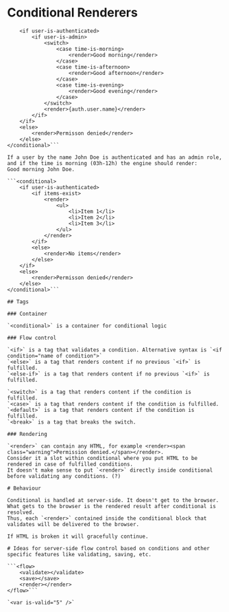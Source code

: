 # Conditional Renderers
```<conditional>
    <if user-is-authenticated>
        <if user-is-admin>
            <switch>
                <case time-is-morning>
                    <render>Good morning</render>
                </case>
                <case time-is-afternoon>
                    <render>Good afternoon</render>
                </case>
                <case time-is-evening>
                    <render>Good evening</render>
                </case>
            </switch>
            <render>{auth.user.name}</render>
        </if>
    </if>
    <else>
        <render>Permisson denied</render>
    </else>
</conditional>```

If a user by the name John Doe is authenticated and has an admin role, and if the time is morning (03h-12h) the engine should render:
Good morning John Doe.

```<conditional>
    <if user-is-authenticated>
        <if items-exist>
            <render>
                <ul>
                    <li>Item 1</li>
                    <li>Item 2</li>
                    <li>Item 3</li>
                </ul>
            </render>
        </if>
        <else>
            <render>No items</render>
        </else>
    </if>
    <else>
        <render>Permisson denied</render>
    </else>
</conditional>```

## Tags

### Container

`<conditional>` is a container for conditional logic

### Flow control

`<if>` is a tag that validates a condition. Alternative syntax is `<if condition="name of condition">`
`<else>` is a tag that renders content if no previous `<if>` is fulfilled.
`<else-if>` is a tag that renders content if no previous `<if>` is fulfilled.

`<switch>` is a tag that renders content if the condition is fulfilled.
`<case>` is a tag that renders content if the condition is fulfilled.
`<default>` is a tag that renders content if the condition is fulfilled.
`<break>` is a tag that breaks the switch.

### Rendering

`<render>` can contain any HTML, for example <render><span class="warning">Permission denied.</span></render>.
Consider it a slot within conditional where you put HTML to be rendered in case of fulfilled conditions.
It doesn't make sense to put `<render>` directly inside conditional before validating any conditions. (?)

# Behaviour

Conditional is handled at server-side. It doesn't get to the browser. What gets to the browser is the rendered result after conditional is resolved.
Thus, each `<render>` contained inside the conditional block that validates will be delivered to the browser.

If HTML is broken it will gracefully continue.

# Ideas for server-side flow control based on conditions and other specific features like validating, saving, etc.

```<flow>
    <validate></validate>
    <save></save>
    <render></render>
</flow>```

`<var is-valid="5" />`
